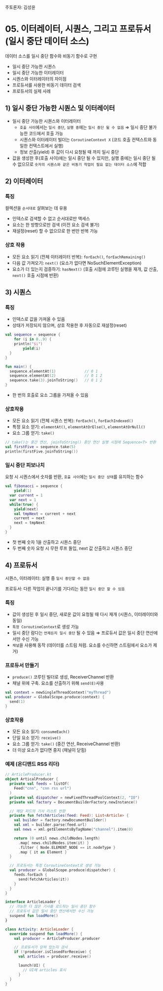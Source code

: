 주토론자: 김성윤

# 05. 이터레이터, 시퀀스, 그리고 프로듀서 (일시 중단 데이터 소스)

데이터 소스를 일시 중단 함수와 비동기 함수로 구현

- 일시 중단 가능한 시퀀스
- 일시 중단 가능한 이터레이터
- 시퀀스와 이터레이터의 차이점
- 프로듀서를 사용한 비동기 데이터 검색
- 프로듀서의 실제 사례

## 1) 일시 중단 가능한 시퀀스 및 이터레이터

- 일시 중단 가능한 시퀀스와 이터레이터
    - `호출 사이`에서는 `일시 중단`, `실행 중`에는 `일시 중단 될 수 없음` ⇒ 일시 중단 불가능한 코드에서 호출 가능
    - 시퀀스와 이터레이터 빌더는 `CoroutineContext X` (코드 호출 컨텍스트와 동일한 컨텍스트에서 실행)
    - 정보 산출(yield) 후 값이 다시 요청될 때 까지 일시 중단
- 값을 생성한 후(호출 사이)에는 일시 중단 될 수 있지만, 실행 중에는 일시 중단 될 수 없으므로 `숫자의 시퀀스와 같은 비동기 작업이 필요 없는 데이터 소스`에 적합

## 2) 이터레이터

### 특징

컬렉션을 `순서대로` 살펴보는 데 유용

- 인덱스로 검색할 수 없고 순서대로만 액세스
- 요소는 한 방향으로만 검색 (이전 요소 검색 불가)
- 재설정(reset) 할 수 없으므로 한 번만 반복 가능

### 상호 작용

- 모든 요소 읽기 (전체 이터레이터 반복): `forEach()`, `forEachRemaining()`
- 다음 값 가져오기: `next()` (요소가 없다면 NoSuchElementException)
- 요소가 더 있는지 검증하기: `hasNext()` (호출 시점에 코루틴 실행을 재개, 값 산출, `next()` 호출 시점에 반환)

## 3) 시퀀스

### 특징

- 인덱스로 값을 가져올 수 있음
- 상태가 저장되지 않으며, 상호 작용한 후 자동으로 재설정(reset)

```kotlin
val sequence = sequence {
	for (i in 0..9) {
    println("$i")
		yield(i)
  }
}

fun main() {
  sequence.elementAt(1)             // 0 1
  sequence.elementAt(2)             // 0 1 2
  sequence.take(3).joinToString()   // 0 1 2
}
```

- 한 번의 호출로 요소 그룹을 가져올 수 있음

### 상호작용

- 모든 요소 읽기 (전체 시퀀스 반복): `forEach()`, `forEachIndexed()`
- 특정 요소 얻기: `elementAt()`, `elementAtOrElse()`, `elementAtOrNull()`
- 요소 그룹 얻기: `take()`

```kotlin
// take()는 중간 연산, joinToString() 종단 연산 실행 시점에 Sequence<T> 반환
val firstFive = sequence.take(5)
println(firstFive.joinToString())
```

### 일시 중단 피보나치

요청 시 시퀀스에서 숫자를 반환, `호출 사이`에는 `일시 중단 상태`를 유지하는 함수

```kotlin
val fibonacci = sequence {
	yield(1)
  var current = 1
  var next = 1
  while(true) {
    yield(next)
    val tmpNext = current + next
    current = next
    next = tmpNext
  }
}
```

- 첫 번째 숫자 1을 산출하고 시퀀스 중단
- 두 번째 숫자 요청 시 무한 루프 돌입, next 값 산출하고 시퀀스 중단

## 4) 프로듀서

시퀀스, 이터레이터: 실행 중 `일시 중단할 수 없음`

프로듀서: 다른 작업이 끝나기를 기다리는 동안 `일시 중단 할 수 있음`

### 특징

- 값이 생성된 후 일시 중단, 새로운 값이 요청될 때 다시 재개 (시퀀스, 이터레이터와 동일)
- `특정 CoroutineContext`로 생성 가능
- 일시 중단 람다는 `언제든지 일시 중단` 될 수 있음 ⇒ 프로듀서 값은 일시 중단 연산에서만 수신 가능
- `채널`을 사용해 동작 (데이터를 스트림 처럼. 요소를 수신하면 스트림에서 요소가 제거)

### 프로듀서 만들기

- `produce()` 코루틴 빌더로 생성, ReceiverChannel<E> 반환
- 채널 위에 구축. 요소를 산출하기 위해 `send(E)`사용

```kotlin
val context = newSingleThreadContext("myThread")
val producer = GlobalScope.produce(context) {
  send(1)
}
```

### 상호작용

- 모든 요소 읽기: `consumeEach()`
- 단일 요소 얻기: `receive()`
- 요소 그룹 얻기: `take()` (중간 연산, ReceiveChannel<E> 반환)
- 더 이상 요소가 없다면 중지 (채널이 닫힘)

### 예제 (온디맨드 RSS 리더)

```kotlin
// ArticleProducer.kt
object ArticalProducer {
  private val feeds = listOf(
    Feed("cnn", "cnn rss url")
  )
  private val dispatcher = newFixedThreadPoolContext(2, "IO")
  private val factory = DocumentBuilderFactory.newInstance()

  // 해당 피드의 기사 리스트 반환
  private fun fetchArticles(feed: Feed): List<Article> {
    val builder = factory.newDocumentBuilder()
    val xml = builder.parse(feed.url)
    val news = xml.getElementsByTagName("channel").item(0)

    return (0 until news.childNodes.length)
      .map{ news.childNodes.item(it) }
      .filter { Node.ELEMENT_NODE == it.nodeType }
      .map { it as Element }
  }

  // 프로듀서는 특정 CoroutineContext로 생성 가능
  val producer = GlobalScope.produce(dispatcher) {
    feeds.forEach {
      send(fetchArticles(it))
    }
  }
}

interface ArticleLoader {
  // 가능한 더 많은 기사를 로드하는 일시 중단 함수
  // 프로듀서 값은 일시 중단 연산에서만 수신 가능
  suspend fun loadMore()
}

class Activity: ArticleLoader {
  override suspend fun loadMore() {
    val producer = ArticleProducer.producer

    // 프로듀서가 닫혀 있는지 검사
    if (!producer.isClosedForReceive) {
      val articles = producer.receive()

      launch(UI) {
        // UI에 articles 표시
      }  
  }
}
```
